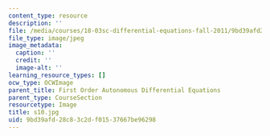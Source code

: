 ```yaml
---
content_type: resource
description: ''
file: /media/courses/18-03sc-differential-equations-fall-2011/9bd39afd28c83c2df01537667be96298_s10.jpg
file_type: image/jpeg
image_metadata:
  caption: ''
  credit: ''
  image-alt: ''
learning_resource_types: []
ocw_type: OCWImage
parent_title: First Order Autonomous Differential Equations
parent_type: CourseSection
resourcetype: Image
title: s10.jpg
uid: 9bd39afd-28c8-3c2d-f015-37667be96298
---
```

